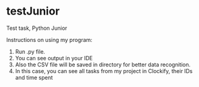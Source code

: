 # testJunior
Test task, Python Junior

Instructions on using my program:
1. Run .py file.
2. You can see output in your IDE
3. Also the CSV file will be saved in directory for better data recognition.
4. In this case, you can see all tasks from my project in Clockify, their IDs and time spent

